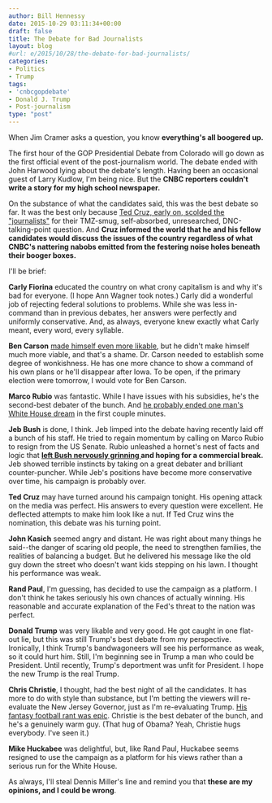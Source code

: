 ```yaml
---
author: Bill Hennessy
date: 2015-10-29 03:11:34+00:00
draft: false
title: The Debate for Bad Journalists
layout: blog
#url: e/2015/10/28/the-debate-for-bad-journalists/
categories:
- Politics
- Trump
tags:
- 'cnbcgopdebate'
- Donald J. Trump
- Post-journalism
type: "post"
---
```


When Jim Cramer asks a question, you know **everything's all boogered up.**

The first hour of the GOP Presidential Debate from Colorado will go down as the first official event of the post-journalism world. The debate ended with John Harwood lying about the debate's length. Having been an occasional guest of Larry Kudlow, I'm being nice. But the **CNBC reporters couldn't write a story for my high school newspaper.**

On the substance of what the candidates said, this was the best debate so far. It was the best only because [Ted Cruz, early on, scolded the "journalists"](https://www.businessinsider.com/chris-christie-cnbc-debate-john-harwood-rude-2015-10) for their TMZ-smug, self-absorbed, unresearched, DNC-talking-point question. And **Cruz informed the world that he and his fellow candidates would discuss the issues of the country regardless of what CNBC's nattering nabobs emitted from the festering noise holes beneath their booger boxes.**

I'll be brief:

**Carly Fiorina** educated the country on what crony capitalism is and why it's bad for everyone. (I hope Ann Wagner took notes.) Carly did a wonderful job of rejecting federal solutions to problems. While she was less in-command than in previous debates, her answers were perfectly and uniformly conservative. And, as always, everyone knew exactly what Carly meant, every word, every syllable.

**Ben Carson** [made himself even more likable](https://www.businessinsider.com/ben-carson-debate-question-booed-cnbc-2015-10), but he didn't make himself much more viable, and that's a shame. Dr. Carson needed to establish some degree of wonkishness. He has one more chance to show a command of his own plans or he'll disappear after Iowa. To be open, if the primary election were tomorrow, I would vote for Ben Carson.

**Marco Rubio** was fantastic. While I have issues with his subsidies, he's the second-best debater of the bunch. And [he probably ended one man's White House dream](https://www.businessinsider.com/gop-debate-jeb-bush-v-marco-rubio-2015-10) in the first couple minutes.

**Jeb Bush** is done, I think. Jeb limped into the debate having recently laid off a bunch of his staff. He tried to regain momentum by calling on Marco Rubio to resign from the US Senate. Rubio unleashed a hornet's nest of facts and logic that **[left Bush nervously grinning ](https://www.businessinsider.com/jeb-bush-cnbc-debate-2015-10)and hoping for a commercial break.** Jeb showed terrible instincts by taking on a great debater and brilliant counter-puncher. While Jeb's positions have become more conservative over time, his campaign is probably over.

**Ted Cruz** may have turned around his campaign tonight. His opening attack on the media was perfect. His answers to every question were excellent. He deflected attempts to make him look like a nut. If Ted Cruz wins the nomination, this debate was his turning point.

**John Kasich** seemed angry and distant. He was right about many things he said--the danger of scaring old people, the need to strengthen families, the realities of balancing a budget. But he delivered his message like the old guy down the street who doesn't want kids stepping on his lawn. I thought his performance was weak.

**Rand Paul**, I'm guessing, has decided to use the campaign as a platform. I don't think he takes seriously his own chances of actually winning. His reasonable and accurate explanation of the Fed's threat to the nation was perfect.

**Donald Trump** was very likable and very good. He got caught in one flat-out lie, but this was still Trump's best debate from my perspective. Ironically, I think Trump's bandwagoneers will see his performance as weak, so it could hurt him. Still, I'm beginning see in Trump a man who could be President. Until recently, Trump's deportment was unfit for President. I hope the new Trump is the real Trump.

**Chris Christie**, I thought, had the best night of all the candidates. It has more to do with style than substance, but I'm betting the viewers will re-evaluate the New Jersey Governor, just as I'm re-evaluating Trump. [His fantasy football rant was epic](https://www.businessinsider.com/chris-christie-cnbc-debate-john-harwood-rude-2015-10). Christie is the best debater of the bunch, and he's a genuinely warm guy. (That hug of Obama? Yeah, Christie hugs everybody. I've seen it.)

**Mike Huckabee** was delightful, but, like Rand Paul, Huckabee seems resigned to use the campaign as a platform for his views rather than a serious run for the White House.

As always, I'll steal Dennis Miller's line and remind you that **these are my opinions, and I could be wrong**.
